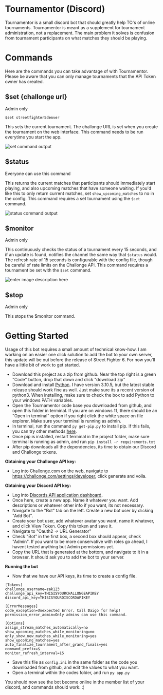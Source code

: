 # Tournamentor (Discord)

Tournamentor is a small discord bot that should greatly help TO's of online tournaments. Tournamentor is meant as a supplement for tournament administration, not a replacement. The main problem it solves is confusion from tournament participants on what matches they should be playing.


# Commands
Here are the commands you can take advantage of with Tournamentor. Please be aware that you can only manage tournaments that the API Token owner has created.

## $set {challonge url}

Admin only

    $set streetfighter5denver

This sets the current tournament. The challonge URL is set when you create the tournament on the web interface. This command needs to be run everytime you start the app.

![set command output](http://zak123.com/img/set-output.png)
## $status

Everyone can use this command

This returns the current matches that participants should immediately start playing, and also upcoming matches that have someone waiting. If you'd like this to only return current matches, set `show_upcoming_matches` to no in the config. This command requires a set tournament using the `$set` command.

![status command output](http://zak123.com/img/status-output.png)
## $monitor

Admin only

This continuously checks the status of a tournament every 15 seconds, and if an update is found, notifies the channel the same way that `$status` would. The refresh rate of 15 seconds is configurable with the config file, though be careful of rate limits on the Challonge API. This command requires a tournament be set with the `$set` command.

![enter image description here](http://zak123.com/img/monitor-output.png)
## $stop

Admin only

This stops the $monitor command.

# Getting Started

Usage of this bot requires a small amount of technical know-how. I am working on an easier one click solution to add the bot to your own server, this update will be out before the release of Street Fighter 6. For now you'll have a little bit of work to get started.

 - Download this project as a zip from github. Near the top right is a green "Code" button, drop that down and click "download zip"
 - Download and install [Python](https://www.python.org/downloads/windows/). I have version 3.10.5, but the latest stable release should work fine as well. Just make sure its a recent version of python3. When installing, make sure to check the box to add Python to your windows PATH variables.
 - Open the Tournamentor code base you downloaded from github, and open this folder in terminal. If you are on windows 11, there should be an "Open in terminal" option if you right click the white space on file explorer. Make sure your terminal is running as admin.
 - In terminal, run the command `py get-pip.py` to install pip. If this fails, you can try other methods [here](https://pip.pypa.io/en/stable/installation/).
 - Once pip is installed, restart terminal in the project folder, make sure terminal is running as admin, and run ``pip install -r requirements.txt``
 - After pip downloads all the dependencies, its time to obtain our Discord and Challonge tokens.

**Obtaining your Challonge API key:**
- Log into Challonge.com on the web, navigate to https://challonge.com/settings/developer, click generate and voila.

**Obtaining your Discord API key:**
- Log into [Discords API application dashboard](https://discord.com/developers/applications).
- Once here, create a new app. Name it whatever you want. Add descriptions or whatever other info if you want, its not necessary.
- Navigate to the "Bot" tab on the left. Create a new bot user by clicking "Add Bot".
- Create your bot user, add whatever avatar you want, name it whatever, and click View Token. Copy this token and save it.
- Navigate to "Oauth2 -> URL Generator"
- Check "Bot" in the first box, a second box should appear, check "Admin". If you want to be more conservative with roles go ahead, I havent tested anything but Admin permissions yet.
- Copy the URL that is generated at the bottom, and navigate to it in a browser. It should ask you to add the bot to your server.

**Running the bot**
- Now that we have our API keys, its time to create a config file.
```
[Tokens]
challonge_username=zak123
challonge_api_key=THISISYOURCHALLONGEAPIKEY
discord_api_key=THISISYOURDISCORDAPIKEY

[ErrorMessages]
code_exception=Unexpected Error. Call Daigo for help!
permission_error_admin=Only admins can use this command.

[Options]
assign_stream_matches_automatically=no
show_upcoming_matches_while_monitoring=no
only_show_new_matches_while_monitoring=yes
show_upcoming_matches=yes
auto_finalize_tournament_after_grand_finals=yes
command_prefix=$
monitor_refresh_interval=15
```

- Save this file as `config.ini` in the same folder as the code you downloaded from github, and edit the values to what you want.
- Open a terminal within the codes folder, and run `py app.py`

You should now see the bot become online in the member list of your discord, and commands should work. :)
